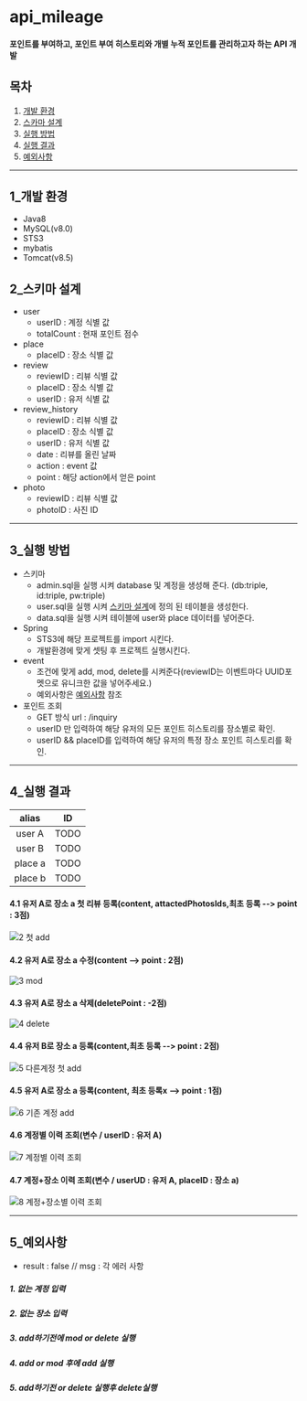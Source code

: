 # api_mileage
#### 포인트를 부여하고, 포인트 부여 히스토리와 개별 누적 포인트를 관리하고자 하는 API 개발

## 목차
1. [개발 환경](#1_개발-환경)
2. [스카마 설계](#2_스키마-설계)
3. [실행 방법](#3_실행-방법)
4. [실행 결과](#4_실행-결과)
5. [예외사항](#5_예외사항)


---
## 1_개발 환경
- Java8
- MySQL(v8.0)
- STS3
- mybatis
- Tomcat(v8.5)

## 2_스키마 설계
- user
  - userID : 계정 식별 값
  - totalCount : 현재 포인트 점수
- place 
  - placeID : 장소 식별 값
- review
  - reviewID : 리뷰 식별 값
  - placeID : 장소 식별 값
  - userID : 유저 식별 값
- review_history
  - reviewID : 리뷰 식별 값
  - placeID : 장소 식별 값
  - userID : 유저 식별 값
  - date : 리뷰를 올린 날짜
  - action : event 값
  - point : 해당 action에서 얻은 point 
- photo
  - reviewID : 리뷰 식별 값
  - photoID : 사진 ID
---
## 3_실행 방법
- 스키마
  - admin.sql을 실행 시켜 database 및 계정을 생성해 준다. (db:triple, id:triple, pw:triple)
  - user.sql을 실행 시켜 [스키마 설계](#2_스키마-설계)에 정의 된 테이블을 생성한다.
  - data.sql을 실행 시켜 테이블에 user와 place 데이터를 넣어준다.
- Spring
  - STS3에 해당 프로젝트를 import 시킨다.
  - 개발환경에 맞게 셋팅 후 프로젝트 실행시킨다.
- event
  - 조건에 맞게 add, mod, delete를 시켜준다(reviewID는 이벤트마다 UUID포멧으로 유니크한 값을 넣어주세요.)
  - 예외사항은 [예외사항](#5_예외사항) 참조
- 포인트 조회
  - GET 방식 url : /inquiry 
  - userID 만 입력하여 해당 유저의 모든 포인트 히스토리를 장소별로 확인.
  - userID && placeID를 입력하여 해당 유저의 특정 장소 포인트 히스토리를 확인. 
---
## 4_실행 결과
|alias|ID|
|:--:|:--:|
|user A|TODO|
|user B|TODO|
|place a|TODO|
|place b|TODO|
#### 4.1 유저 A로 장소 a 첫 리뷰 등록(content, attactedPhotosIds,최초 등록 --> point : 3점)
![2  첫 add](https://user-images.githubusercontent.com/82923905/177497944-0b10f1cd-348d-46e0-bc15-608d63e8f3bd.JPG)
#### 4.2 유저 A로 장소 a 수정(content --> point : 2점)
![3  mod](https://user-images.githubusercontent.com/82923905/177498216-71a1a389-ebaa-4316-b776-1502055431c1.JPG)
#### 4.3 유저 A로 장소 a 삭제(deletePoint : -2점)
![4  delete](https://user-images.githubusercontent.com/82923905/177498358-4f1608d0-e0d0-481f-b682-0dad868f2986.JPG)
#### 4.4 유저 B로 장소 a 등록(content,최초 등록 --> point : 2점)
![5  다른계정 첫 add](https://user-images.githubusercontent.com/82923905/177498736-ff0171f9-2d1c-4cf0-b70c-2bd401c30989.JPG)
#### 4.5 유저 A로 장소 a 등록(content, 최초 등록x --> point : 1점)
![6  기존 계정 add](https://user-images.githubusercontent.com/82923905/177499023-6afc98fd-8cc0-4ba9-9a3f-b6333c033278.JPG)
#### 4.6 계정별 이력 조회(변수 / userID : 유저 A)
![7  계정별 이력 조회](https://user-images.githubusercontent.com/82923905/177499185-3a86cf6d-bacc-48a9-89f1-47c6e34a454a.JPG)
#### 4.7 계정+장소 이력 조회(변수 / userUD : 유저 A, placeID : 장소 a)
![8 계정+장소별 이력 조회](https://user-images.githubusercontent.com/82923905/177499439-5138a3b3-e7e1-4607-9e0d-bf49e7902b98.JPG)

---


## 5_예외사항
  - result : false // msg : 각 에러 사항
##### 1. 없는 계정 입력
##### 2. 없는 장소 입력
##### 3. add하기전에 mod or delete 실행
##### 4. add or mod 후에 add 실행
##### 5. add하기전 or delete 실행후 delete실행
